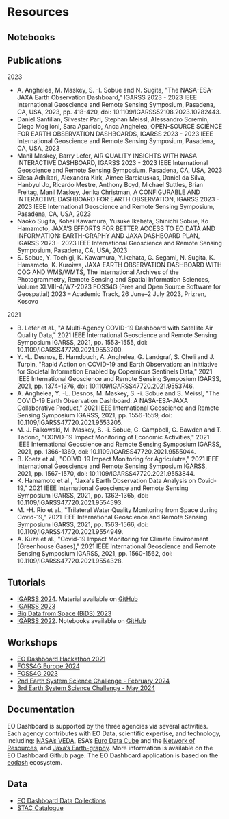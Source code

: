 <script client-only>
  if(window && !customElements.get('eox-itemfilter')) import("@eox/itemfilter");
</script>

<script setup>
  import { ref, onMounted } from 'vue';
  import { withBase, useRouter } from 'vitepress';

  const router = useRouter();
  const items = ref([]);

  const filterProps = [{
    "keys": [
      "title",
      "subtitle",
    ],
    "title": "Search",
    "type": "text",
    "placeholder": "Type Something...",
    "expanded": true
  }
  ];

  onMounted(async () => {
    try {
      const response = await fetch('https://esa-eodashboards.github.io/eodashboard-notebooks/notebooks.json');
      const results = await response.json();
      // Adapt image urls
      results.forEach((res)=>{res.image = 'https://esa-eodashboards.github.io/eodashboard-notebooks/'+res.image});
      items.value = results;

    } catch (error) {
      console.error('Error fetching JSON:', error);
    }
  });

  // Click event handler
  const handleResultClick = (evt) => {
    router.go(withBase(`/notebook?id=${evt.detail.link}`));
  };
</script>

# Resources

## Notebooks

<client-only>
  <eox-itemfilter
    :items="items"
    titleProperty="title"
    imageProperty="image"
    subTitleProperty="subtitle"
    :filterProperties="filterProps"
    resultType="cards"
    @select="handleResultClick"
  ></eox-itemfilter>
</client-only>


## Publications

2023

  - A. Anghelea, M. Maskey, S. -I. Sobue and N. Sugita, "The NASA-ESA-JAXA Earth Observation Dashboard," IGARSS 2023 - 2023 IEEE International Geoscience and Remote Sensing Symposium, Pasadena, CA, USA, 2023, pp. 418-420, doi: 10.1109/IGARSS52108.2023.10282443.
  - Daniel Santillan, Silvester Pari, Stephan Meissl, Alessandro Scremin, Diego Moglioni, Sara Aparicio, Anca Anghelea, OPEN-SOURCE SCIENCE FOR EARTH OBSERVATION DASHBOARDS, IGARSS 2023 - 2023 IEEE International Geoscience and Remote Sensing Symposium, Pasadena, CA, USA, 2023
  - Manil Maskey, Barry Lefer, AIR QUALITY INSIGHTS WITH NASA INTERACTIVE DASHBOARD, IGARSS 2023 - 2023 IEEE International Geoscience and Remote Sensing Symposium, Pasadena, CA, USA, 2023
  - Slesa Adhikari, Alexandra Kirk, Aimee Barciauskas, Daniel da Silva, Hanbyul Jo, Ricardo Mestre, Anthony Boyd, Michael Suttles, Brian Freitag, Manil Maskey, Jerika Christman, A CONFIGURABLE AND INTERACTIVE DASHBOARD FOR EARTH OBSERVATION, IGARSS 2023 - 2023 IEEE International Geoscience and Remote Sensing Symposium, Pasadena, CA, USA, 2023
  - Naoko Sugita, Kohei Kawamura, Yusuke Ikehata, Shinichi Sobue, Ko Hamamoto, JAXA’S EFFORTS FOR BETTER ACCESS TO EO DATA AND INFORMATION: EARTH-GRAPHY AND JAXA DASHBOARD PLAN, IGARSS 2023 - 2023 IEEE International Geoscience and Remote Sensing Symposium, Pasadena, CA, USA, 2023
  - S. Sobue, Y. Tochigi, K. Kawamura, Y.Ikehata, G. Segami, N. Sugita, K. Hamamoto, K. Kuroiwa, JAXA EARTH OBSERVATION DASHBOARD WITH COG AND WMS/WMTS, The International Archives of the Photogrammetry, Remote Sensing and Spatial Information Sciences, Volume XLVIII-4/W7-2023 FOSS4G (Free and Open Source Software for Geospatial) 2023 – Academic Track, 26 June–2 July 2023, Prizren, Kosovo

2021

  - B. Lefer et al., "A Multi-Agency COVID-19 Dashboard with Satellite Air Quality Data," 2021 IEEE International Geoscience and Remote Sensing Symposium IGARSS, 2021, pp. 1553-1555, doi: 10.1109/IGARSS47720.2021.9553200.
  - Y. -L. Desnos, E. Hamdouch, A. Anghelea, G. Landgraf, S. Cheli and J. Turpin, "Rapid Action on COVID-19 and Earth Observation: an Inittiative for Societal Information Enabled by Copernicus Sentinels Data," 2021 IEEE International Geoscience and Remote Sensing Symposium IGARSS, 2021, pp. 1374-1376, doi: 10.1109/IGARSS47720.2021.9553746.
  - A. Anghelea, Y. -L. Desnos, M. Maskey, S. -i. Sobue and S. Meissl, "The COVID-19 Earth Observation Dashboard: A NASA-ESA-JAXA Collaborative Product," 2021 IEEE International Geoscience and Remote Sensing Symposium IGARSS, 2021, pp. 1556-1559, doi: 10.1109/IGARSS47720.2021.9553205.
  - M. J. Falkowski, M. Maskey, S. -i. Sobue, G. Campbell, G. Bawden and T. Tadono, "COIVD-19 Impact Monitoring of Economic Activities," 2021 IEEE International Geoscience and Remote Sensing Symposium IGARSS, 2021, pp. 1366-1369, doi: 10.1109/IGARSS47720.2021.9555044.
  - B. Koetz et al., "COIVD-19 Impact Monitoring for Agriculutre," 2021 IEEE International Geoscience and Remote Sensing Symposium IGARSS, 2021, pp. 1567-1570, doi: 10.1109/IGARSS47720.2021.9553844.
  - K. Hamamoto et al., "Jaxa's Earth Observation Data Analysis on Covid-19," 2021 IEEE International Geoscience and Remote Sensing Symposium IGARSS, 2021, pp. 1362-1365, doi: 10.1109/IGARSS47720.2021.9554593.
  - M. -H. Rio et al., "Trilateral Water Quality Monitoring from Space during Covid-19," 2021 IEEE International Geoscience and Remote Sensing Symposium IGARSS, 2021, pp. 1563-1566, doi: 10.1109/IGARSS47720.2021.9554949.
  - A. Kuze et al., "Covid-19 Impact Monitoring for Climate Environment (Greenhouse Gases)," 2021 IEEE International Geoscience and Remote Sensing Symposium IGARSS, 2021, pp. 1560-1562, doi: 10.1109/IGARSS47720.2021.9554328.

## Tutorials

* [IGARSS 2024](https://www.2024.ieeeigarss.org/tutorials.php#tut10). Material available on [GitHub](https://github.com/eurodatacube/2024-IGARSS-EODashboard)
* [IGARSS 2023](https://2023.ieeeigarss.org/tutorials.php#tut111)
* [Big Data from Space (BiDS) 2023](https://www.bigdatafromspace2023.org/satellite-events)
* [IGARSS 2022](https://igarss2022.org/tutorials.php#tut14). Notebooks available on [GitHub](https://github.com/eurodatacube/notebooks/tree/master/notebooks/contributions/IGARSS2022)

## Workshops

* [EO Dashboard Hackathon 2021](https://www.eodashboardhackathon.org/)
* [FOSS4G Europe 2024](https://talks.osgeo.org/foss4g-europe-2024-workshops/talk/8S3KEA/)
* [FOSS4G 2023](https://talks.osgeo.org/foss4g-2023-workshop/talk/8P89WS/)
* [2nd Earth System Science Challenge - February 2024](https://sciencehub.esa.int/2024/02/08/the-2nd-earth-system-science-workshop-at-esrin-science-hub/)
* [3rd Earth System Science Challenge - May 2024](https://sciencehub.esa.int/2024/05/09/3rd-earth-system-science-challenge/)

## Documentation

EO Dashboard is supported by the three agencies via several activities. Each agency contributes with EO Data, scientific expertise, and technology, including: [NASA’s VEDA](https://www.earthdata.nasa.gov/dashboard/), ESA’s [Euro Data Cube](https://eurodatacube.com) and the [Network of Resources](https://nor-discover.org), and [Jaxa’s Earth-graphy](https://earth.jaxa.jp/en/).
More information is available on the EO Dashboard Github page.
The EO Dashboard application is based on the [eodash](https://eodash.org/) ecosystem.

## Data

* [EO Dashboard Data Collections](https://github.com/eurodatacube/eodash-catalog/tree/main/collections)
* [STAC Catalogue](https://radiantearth.github.io/stac-browser/#/external/eurodatacube.github.io/eodash-catalog/trilateral/catalog.json?.language=en)
